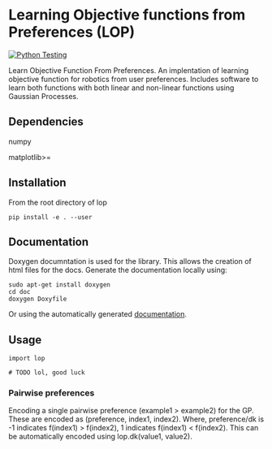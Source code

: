 # Learning Objective functions from Preferences (LOP)
[![Python Testing](https://github.com/Robotic-Decision-Making-Lab/lop/actions/workflows/python-test.yml/badge.svg)](https://github.com/Robotic-Decision-Making-Lab/lop/actions/workflows/python-test.yml)


Learn Objective Function From Preferences. An implentation of learning objective function for robotics from user preferences. Includes software to learn both functions with both linear and non-linear functions using Gaussian Processes.


## Dependencies

numpy

matplotlib>=

## Installation
From the root directory of lop
```
pip install -e . --user
```

## Documentation

Doxygen documntation is used for the library. This allows the creation of html files for the docs.
Generate the documentation locally using:
```
sudo apt-get install doxygen
cd doc
doxygen Doxyfile
```
Or using the automatically generated [documentation](http://todo).





## Usage

```
import lop

# TODO lol, good luck

```

### Pairwise preferences

Encoding a single pairwise preference (example1 > example2) for the GP.
These are encoded as (preference, index1, index2).
Where, preference/dk is -1 indicates f(index1) > f(index2), 1 indicates f(index1) < f(index2).
This can be automatically encoded using lop.dk(value1, value2).

